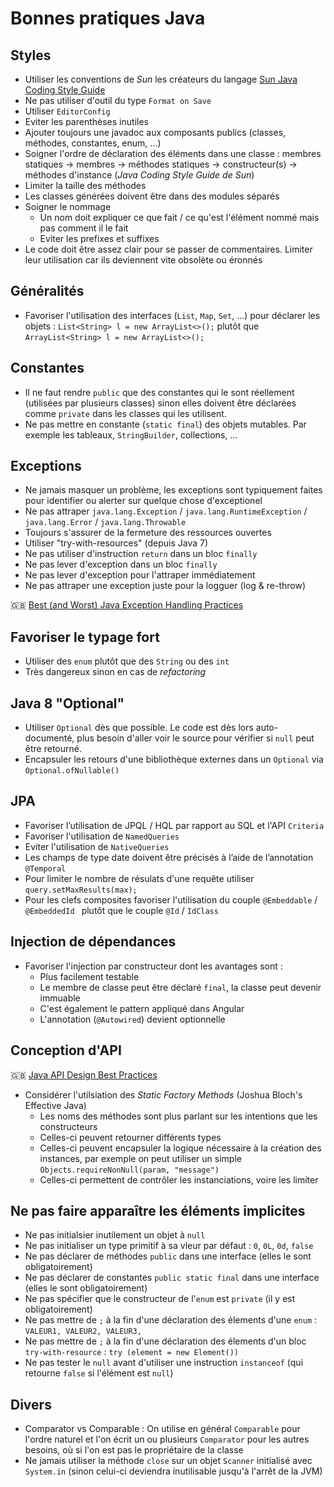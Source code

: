 # Bonnes pratiques Java

## Styles

* Utiliser les conventions de _Sun_ les créateurs du langage [Sun Java Coding Style Guide](https://www.oracle.com/technetwork/java/javase/overview/codeconvtoc-136057.html)
* Ne pas utiliser d'outil du type `Format on Save`
* Utiliser `EditorConfig`
* Eviter les parenthèses inutiles
* Ajouter toujours une javadoc aux composants publics (classes, méthodes, constantes, enum, ...)
* Soigner l'ordre de déclaration des éléments dans une classe : membres statiques -> membres -> méthodes statiques -> constructeur(s) -> méthodes d'instance (_Java Coding Style Guide de Sun_)
* Limiter la taille des méthodes
* Les classes générées doivent être dans des modules séparés
* Soigner le nommage
  * Un nom doit expliquer ce que fait / ce qu'est l'élément nommé mais pas comment il le fait
  * Eviter les prefixes et suffixes
* Le code doit être assez clair pour se passer de commentaires. Limiter leur utilisation car ils deviennent vite obsolète ou éronnés

## Généralités

* Favoriser l'utilisation des interfaces (`List`, `Map`, `Set`, ...) pour déclarer les objets : `List<String> l = new ArrayList<>();` plutôt que `ArrayList<String> l = new ArrayList<>();`

## Constantes

* Il ne faut rendre `public` que des constantes qui le sont réellement (utilisées par plusieurs classes) sinon elles doivent être déclarées comme `private` dans les classes qui les utilisent.
* Ne pas mettre en constante (`static final`) des objets mutables. Par exemple les tableaux, `StringBuilder`, collections, ...

## Exceptions

* Ne jamais masquer un problème, les exceptions sont typiquement faites pour identifier ou alerter sur quelque chose d'exceptionel
* Ne pas attraper `java.lang.Exception` / `java.lang.RuntimeException` / `java.lang.Error` / `java.lang.Throwable`
* Toujours s'assurer de la fermeture des ressources ouvertes
* Utiliser "try-with-resources" (depuis Java 7)
* Ne pas utiliser d'instruction `return` dans un bloc `finally`
* Ne pas lever d'exception dans un bloc `finally`
* Ne pas lever d'exception pour l'attraper immédiatement
* Ne pas attraper une exception juste pour la logguer (log & re-throw)

:uk: [Best (and Worst) Java Exception Handling Practices](https://able.bio/DavidLandup/best-and-worst-java-exception-handling-practices--18h55kh)

## Favoriser le typage fort

* Utiliser des `enum` plutôt que des `String` ou des `int`
* Très dangereux sinon en cas de _refactoring_

## Java 8 "Optional"

* Utiliser `Optional` dès que possible. Le code est dès lors auto-documenté, plus besoin d'aller voir le source pour vérifier si `null` peut être retourné.
* Encapsuler les retours d'une bibliothèque externes dans un `Optional` via `Optional.ofNullable()` 

## JPA

* Favoriser l’utilisation de JPQL / HQL par rapport au SQL et l'API `Criteria`
* Favoriser l'utilisation de `NamedQueries`
* Eviter l'utilisation de `NativeQueries`
* Les champs de type date doivent être précisés à l’aide de l’annotation `@Temporal`
* Pour limiter le nombre de résulats d'une requête utiliser `query.setMaxResults(max);`
* Pour les clefs composites favoriser l'utilisation du couple `@Embeddable` / `@EmbeddedId ` plutôt que le couple `@Id` / `IdClass`

## Injection de dépendances

* Favoriser l'injection par constructeur dont les avantages sont :
  * Plus facilement testable
  * Le membre de classe peut être déclaré `final`, la classe peut devenir immuable
  * C'est également le pattern appliqué dans Angular
  * L'annotation (`@Autowired`) devient optionnelle

## Conception d'API

:uk: [Java API Design Best Practices](https://jonathangiles.net/presentations/java-api-design-best-practices/)

* Considérer l'utilsiation des _Static Factory Methods_ (Joshua Bloch's Effective Java)
  * Les noms des méthodes sont plus parlant sur les intentions que les constructeurs
  * Celles-ci peuvent retourner différents types
  * Celles-ci peuvent encapsuler la logique nécessaire à la création des instances, par exemple on peut utiliser un simple `Objects.requireNonNull(param, "message")`
  * Celles-ci permettent de contrôler les instanciations, voire les limiter

## Ne pas faire apparaître les éléments implicites

* Ne pas initialsier inutilement un objet à `null`
* Ne pas initialiser un type primitif à sa vleur par défaut :  `0`, `0L`, `0d`, `false`
* Ne pas déclarer de méthodes `public` dans une interface (elles le sont obligatoirement)
* Ne pas déclarer de constantes `public static final` dans une interface (elles le sont obligatoirement)
* Ne pas spécifier que le constructeur de l'`enum` est `private` (il y est obligatoirement)
* Ne pas mettre de `;` à la fin d'une déclaration des élements d'une `enum` : `VALEUR1, VALEUR2, VALEUR3,`
* Ne pas mettre de `;` à la fin d'une déclaration des élements d'un bloc `try-with-resource` : `try (element = new Element())`
* Ne pas tester le `null` avant d'utiliser une instruction `instanceof` (qui retourne `false` si l'élément est `null`)

## Divers

* Comparator vs Comparable  : On utilise en général `Comparable` pour l'ordre naturel et l'on écrit un ou plusieurs `Comparator` pour les autres besoins, où si l'on est pas le propriétaire de la classe
* Ne jamais utiliser la méthode `close` sur un objet `Scanner` initialisé avec `System.in` (sinon celui-ci deviendra inutilisable jusqu'à l'arrêt de la JVM)
